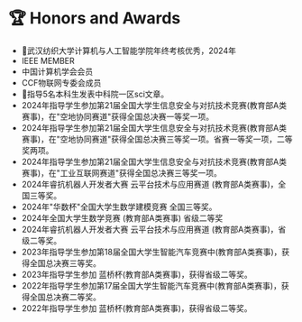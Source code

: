<span id="-honors-and-awards"></span>
# 🏆 Honors and Awards
- 🎉武汉纺织大学计算机与人工智能学院年终考核优秀，2024年
- IEEE MEMBER
- 中国计算机学会会员
- CCF物联网专委会成员
- 🎉指导5名本科生发表中科院一区sci文章。
- 2024年指导学生参加第21届全国大学生信息安全与对抗技术竞赛(教育部A类赛事)，在"空地协同赛道"获得全国总决赛一等奖一项。
- 2024年指导学生参加第21届全国大学生信息安全与对抗技术竞赛(教育部A类赛事)，在"空地协同赛道"获得全国总决赛三等奖一项。省赛一等奖一项，二等奖两项。
- 2024年指导学生参加第21届全国大学生信息安全与对抗技术竞赛(教育部A类赛事)，在"工业互联网赛道"获得全国总决赛三等奖一项。
- 2024年睿抗机器人开发者大赛 云平台技术与应用赛道 (教育部A类赛事)，全国三等奖。
- 2024年"华数杯"全国大学生数学建模竞赛 全国三等奖。
- 2024年全国大学生数学竞赛 (教育部A类赛事) 省级二等奖
- 2024年睿抗机器人开发者大赛 云平台技术与应用赛道 (教育部A类赛事)，省级二等奖。
- 2023年指导学生参加第18届全国大学生智能汽车竞赛中(教育部A类赛事)，获得全国总决赛三等奖。
- 2023年指导学生参加 蓝桥杯(教育部A类赛事)，获得省级二等奖。
- 2022年指导学生参加第17届全国大学生智能汽车竞赛中(教育部A类赛事)，获得全国总决赛二等奖。
- 2022年指导学生参加 蓝桥杯(教育部A类赛事)，获得省级二等奖。
